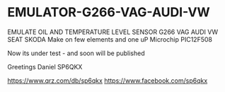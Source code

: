# EMULATOR-G266-VAG-AUDI-VW
EMULATE OIL AND TEMPERATURE LEVEL SENSOR  G266 VAG AUDI VW SEAT SKODA 
Make on few elements and one uP Microchip PIC12F508 

Now its under test - and soon will be published

Greetings Daniel SP6QKX 

https://www.qrz.com/db/sp6qkx
https://www.facebook.com/sp6qkx
